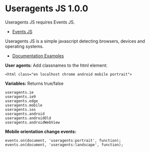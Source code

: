 # Useragents JS 1.0.0

Useragents JS requires Events JS.

* [Events JS](https://ahmeteminyuce.github.io/UILab/docs/events.js/index.html)

Useragents JS is a simple javascript detecting browsers, devices and operating systems.

* [Documentation Examples](https://ahmeteminyuce.github.io/UILab/docs/useragents.js/index.html)


**User agents:**
Add classnames to the html element:
```
<html class="en localhost chrome android mobile portrait">
```

**Variables:**
Returns true/false
```
useragents.ie
useragents.ie9
useragents.edge
useragents.mobile
useragents.ios
useragents.android
useragents.androidOld
useragents.androidWebView
```

**Mobile orientation change events:**
```
events.on(document, 'useragents:portrait', function);
events.on(document, 'useragents:landscape', function);
```
